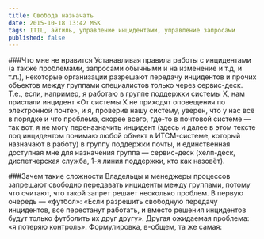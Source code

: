 ```yaml
---
title: Свобода назначать
date: 2015-10-18 13:42 MSK
tags: ITIL, айтиль, управление инцидентами, управление запросами
published: false
---
```


###Что мне не нравится
Устанавливая правила работы с инцидентами (а также проблемами, запросами обычными и на изменение и т.д, и т.п.), некоторые организации разрешают передачу инцидентов и прочих объектов между группами специалистов только через сервис-деск. Т.е., если, например, я работаю в группе поддержки системы Х, нам прислали инцидент «От системы Х не приходят оповещения по электронной почте», и я, проверив нашу систему, уверен, что у нас всё в порядке и что проблема, скорее всего, где-то в почтовой системе — так вот, я не могу переназначить инцидент (здесь и далее в этом тексте под инцидентом понимаю любой объект в ИТСМ-системе, который назначают в работу) в группу поддержки почты, и единственная доступная мне для назначения группа — сервис-деск (хелп-деск, диспетчерская служба, 1-я линия поддержки, кто как назовёт). 

###Зачем такие сложности
Владельцы и менеджеры процессов запрещают свободно передавать инциденты между группами, потому что считают, что такой запрет решает несколько проблем. В первую очередь — «футбол»: «Если разрешить свободную передачу инцидентов, все перестанут работать, и вместо решения инцидентов будут только футболить их друг другу». Другая ожидаемая проблема: «я потеряю контроль». Формулировка, в-общем, та же самая: 
